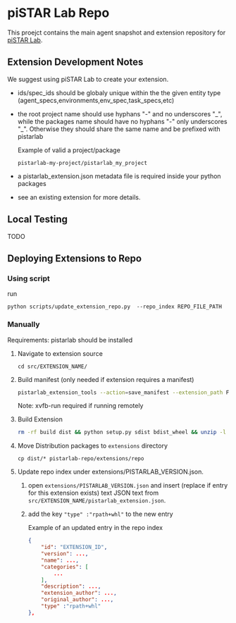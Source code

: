 # piSTAR Lab Repo

This proejct contains the main agent snapshot and extension repository for [piSTAR Lab](http://github.com/pistarlab/pistarlab). 


## Extension Development Notes

We suggest using piSTAR Lab to create your extension.

- ids/spec_ids should be globaly unique within the the given entity type (agent_specs,environments,env_spec,task_specs,etc)
- the root project name should use hyphans "-" and no underscores "\_", while the packages name should have no hyphans "-" only underscores "\_". Otherwise they should share the same name and be prefixed with pistarlab

    Example of valid a project/package
    ```
    pistarlab-my-project/pistarlab_my_project
    ```
- a pistarlab_extension.json metadata file is required inside your python packages
- see an existing extension for more details.

## Local Testing
TODO

## Deploying Extensions to Repo

### Using script
run 
```
python scripts/update_extension_repo.py  --repo_index REPO_FILE_PATH
```

### Manually

Requirements: pistarlab should be installed

1. Navigate to extension source 
    ```
    cd src/EXTENSION_NAME/
    ```
1. Build manifest (only needed if extension requires a manifest)
    ```bash
    pistarlab_extension_tools --action=save_manifest --extension_path FULL_PATH_TO_EXTENSION_SOURCE
     ```
     Note: xvfb-run required if running remotely
1. Build Extension

    ```bash
    rm -rf build dist && python setup.py sdist bdist_wheel && unzip -l dist/*.whl
    ```
1. Move Distribution packages to ```extensions``` directory

    ```
    cp dist/* pistarlab-repo/extensions/repo
    ```

1. Update repo index under extensions/PISTARLAB_VERSION.json.

    1. open ```extensions/PISTARLAB_VERSION.json``` and insert (replace if entry for this extension exists) text JSON text from ```src/EXTENSION_NAME/pistarlab_extension.json```.

    1. add the key ```"type" :"rpath+whl"``` to the new entry
    
        Example of an updated entry in the repo index
        ```JSON
        {
            "id": "EXTENSION_ID",
            "version": ...,
            "name": ...,
            "categories": [
                ...
            ],
            "description": ...,
            "extension_author": ...,
            "original_author": ...,
            "type" :"rpath+whl"
        },

        ```


